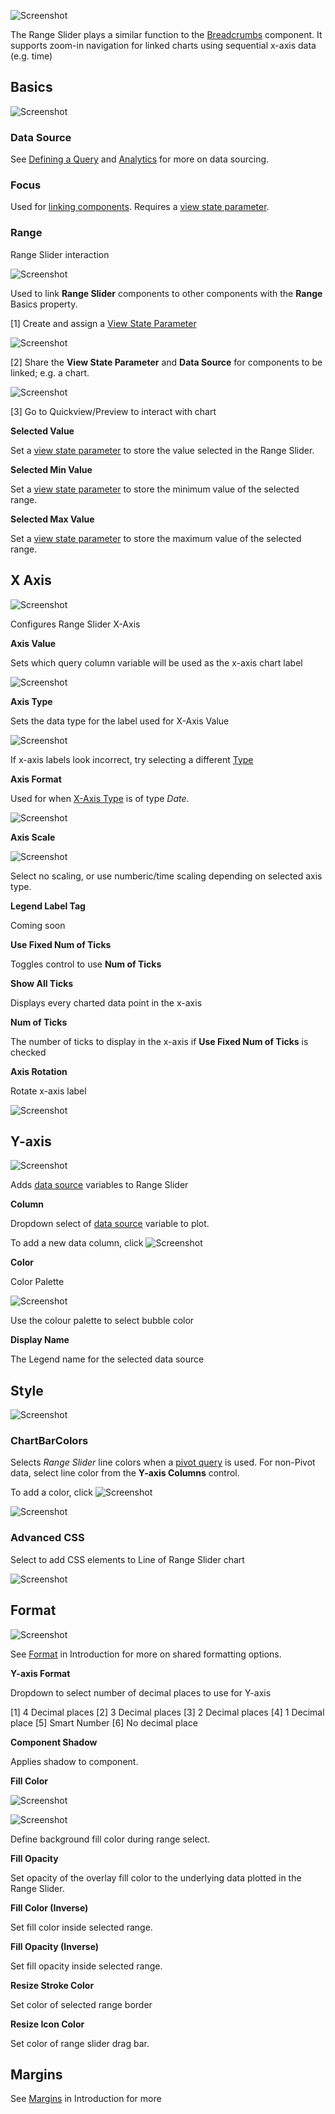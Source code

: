![Screenshot](img/rangesliderhtmllight.jpg)

The Range Slider plays a similar function to the <a href="#Breadcrumbs">Breadcrumbs</a> component.  It supports zoom-in navigation for linked charts using sequential x-axis data (e.g. time)

## Basics

![Screenshot](img/rangeslidermenu.jpg) 

### Data Source

See [Defining a Query](introduction/#defining-a-query) and [Analytics](introduction/#analytics) for more on data sourcing.

### Focus

Used for [linking components](introduction/#linking-components). Requires a [view state parameter](introduction/#view-state-parameters).

### Range

Range Slider interaction

![Screenshot](img/rangesliderinteraction.jpg)

Used to link **Range Slider** components to other components with the **Range** Basics property.

[1] Create and assign a <a href="#view-state-parameters">View State Parameter</a>

![Screenshot](img/rangesliderviewstate.jpg)

[2] Share the **View State Parameter** and **Data Source** for components to be linked; e.g. a chart.

![Screenshot](img/rangesliderlinkhtmllight.jpg)

[3] Go to Quickview/Preview to interact with chart

**Selected Value**

Set a [view state parameter](introduction/#view-state-parameters) to store the value selected in the Range Slider.

**Selected Min Value**

Set a [view state parameter](introduction/#view-state-parameters) to store the minimum value of the selected range.

**Selected Max Value**

Set a [view state parameter](introduction/#view-state-parameters) to store the maximum value of the selected range.

## X Axis

![Screenshot](img/xaxisrangeslidermenu.jpg)

Configures Range Slider X-Axis

**Axis Value**

Sets which query column variable will be used as the x-axis chart label

![Screenshot](img/selectvariablehtmllight.jpg)

**Axis Type**

Sets the data type for the label used for X-Axis Value

![Screenshot](img/xaxistypehtmllight.jpg)

<aside class="admonition caution">If x-axis labels look incorrect, try selecting a different <a href="#type">Type</a></aside>

**Axis Format**

Used for when <a href="#axis-type">X-Axis Type</a> is of type <i>Date</i>.

![Screenshot](img/xaxisformatdatehtmllight.jpg)

**Axis Scale**

![Screenshot](img/axisscale.jpg)

Select no scaling, or use numberic/time scaling depending on selected axis type. 

**Legend Label Tag**

Coming soon

**Use Fixed Num of Ticks**

Toggles control to use **Num of Ticks**

**Show All Ticks**

Displays every charted data point in the x-axis

**Num of Ticks**

The number of ticks to display in the x-axis if **Use Fixed Num of Ticks** is checked

**Axis Rotation**

Rotate x-axis label

![Screenshot](img/xaxislabelrotation.jpg)

## Y-axis

![Screenshot](img/yaxisrangeslider.jpg)

Adds <a href="#data-source">data source</a> variables to Range Slider

**Column**

Dropdown select of <a href="#data-source">data source</a> variable to plot.

To add a new data column, click ![Screenshot](img/columnbuttonhtmllight.jpg)

**Color**

Color Palette

![Screenshot](img/colorpalettemenu.jpg)

Use the colour palette to select bubble color

**Display Name**

The Legend name for the selected data source

## Style

![Screenshot](img/stylerangeslider.jpg)

### ChartBarColors

Selects <i>Range Slider</i> line colors when a [pivot query](introduction/#pivot-query) is used. For non-Pivot data, select line color from the **Y-axis Columns** control.

To add a color, click ![Screenshot](img/barcolorhtmllight.jpg)

![Screenshot](img/chartbarcolorshtmllight.jpg)

### Advanced CSS

Select to add CSS elements to Line of Range Slider chart

![Screenshot](img/rangeslidercss.jpg)

## Format

![Screenshot](img/formatrangeslider.jpg)

See [Format](introduction/#format) in Introduction for more on shared formatting options. 

**Y-axis Format**

Dropdown to select number of decimal places to use for Y-axis

[1] 4 Decimal places
[2] 3 Decimal places
[3] 2 Decimal places
[4] 1 Decimal place
[5] Smart Number
[6] No decimal place

**Component Shadow**

Applies shadow to component.

**Fill Color**

![Screenshot](img/samplefillcolor.jpg)

![Screenshot](img/rangesliderfill.jpg)

Define background fill color during range select.

**Fill Opacity**

Set opacity of the overlay fill color to the underlying data plotted in the Range Slider.

**Fill Color (Inverse)**

Set fill color inside selected range.

**Fill Opacity (Inverse)**

Set fill opacity inside selected range.

**Resize Stroke Color**

Set color of selected range border

**Resize Icon Color**

Set color of range slider drag bar. 

## Margins

See [Margins](introduction/#margins) in Introduction for more